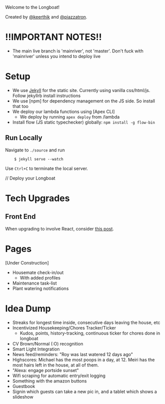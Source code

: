 Welcome to the Longboat!

Created by [@keerthik](https://github.com/keerthik) and [@piazzatron](https://github.com/piazzatron).

# !!IMPORTANT NOTES!!
* The main live branch is 'mainriver', not 'master'. Don't fuck with 'mainriver' unless you intend to deploy live

# Setup
- We use [Jekyll](http://jekyllrb.com/) for the static site. Currently using vanilla css/html/js. Follow jekyllrb install instructions
- We use [npm] for dependency management on the JS side. So install that too
- We deploy our lambda functions using [Apex CLI]
	- We deploy by running `apex deploy` from /lambda
- Install flow (JS static typechecker) globally: `npm install -g flow-bin` 

## Run Locally
Navigate to `./source` and run
```
	$ jekyll serve --watch
```
Use `Ctrl+C` to terminate the local server.

// Deploy your Longboat


# Tech Upgrades
## Front End
When upgrading to involve React, consider [this post](https://medium.com/@allizadrozny/using-webpack-and-react-with-jekyll-cfe137f8a2cc).

# Pages
[Under Construction]
- Housemate check-in/out
	- With added profiles
- Maintenance task-list
- Plant watering notifications

# Idea Dump
- Streaks for longest time inside, consecutive days leaving the house, etc
- Incentivized Housekeeping/Chores Tracker/Ticker
	- Kudos, points, history-tracking, continuous ticker for chores done in longboat
- CV Brown/Normal (:O) recognition
- Smart Light Integration
- News feed/reminders: "Roy was last watered 12 days ago"
- Highscores: Michael has the most poops in a day, at 12. Meiri has the most hairs left in the house, at all of them.
- "Alexa: engage portside sunset"
- Wifi scraping for automatic entry/exit logging
- Something with the amazon buttons
- Guestbook
- Signin which guests can take a new pic in, and a tablet which shows a slideshow

